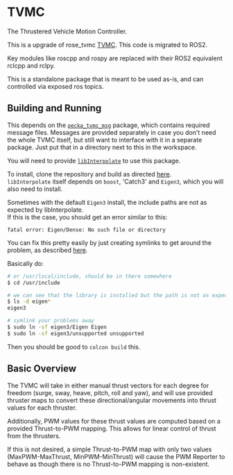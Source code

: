 # TVMC

The Thrustered Vehicle Motion Controller.

This is a upgrade of rose_tvmc [TVMC](https://github.com/auvsocietyiiitdm/tvmc.git). This code is migrated to ROS2.

Key modules like roscpp and rospy are replaced with their ROS2 equivalent rclcpp and rclpy.

This is a standalone package that is meant to be used as-is, and can controlled via exposed ros topics.

## Building and Running

This depends on the [`pecka_tvmc_msg`](https://github.com/auvsociety/tvmc-msg-pecka) package, which contains required message files.
Messages are provided separately in case you don't need the whole TVMC itself, but still want to interface with it in a separate package.
Just put that in a directory next to this in the workspace.

You will need to provide [`libInterpolate`](https://github.com/CD3/libInterpolate) to use this package.

To install, clone the repository and build as directed [here](https://github.com/CD3/libInterpolate#cmake).   
`libInterpolate` itself depends on `boost`, 'Catch3' and `Eigen3`, which you will also need to install.

Sometimes with the default `Eigen3` install, the include paths are not as expected by libInterpolate.   
If this is the case, you should get an error similar to this:
```
fatal error: Eigen/Dense: No such file or directory
```
You can fix this pretty easily by just creating symlinks to get around the problem, as described [here](https://stackoverflow.com/a/25537967).

Basically do:

```bash
# or /usr/local/include, should be in there somewhere
$ cd /usr/include  

# we can see that the library is installed but the path is not as expected
$ ls -d eigen*
eigen3

# symlink your problems away
$ sudo ln -sf eigen3/Eigen Eigen
$ sudo ln -sf eigen3/unsupported unsupported
```

Then you should be good to ```colcon build``` this.

## Basic Overview

The TVMC will take in either manual thrust vectors for each degree for freedom (surge, sway, heave, pitch, roll and yaw), and will use provided thruster maps to convert these directional/angular movements into thrust values for each thruster.

Additionally, PWM values for these thrust values are computed based on a provided Thrust-to-PWM mapping. This allows for linear control of thrust from the thrusters.

If this is not desired, a simple Thrust-to-PWM map with only two values (MaxPWM-MaxThrust, MinPWM-MinThrust) will cause the PWM Reporter to behave as though there is no Thrust-to-PWM mapping is non-existent.
